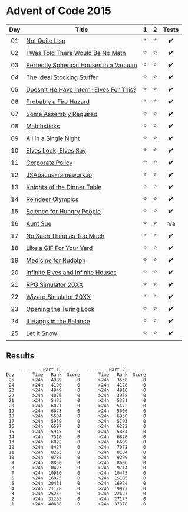 # Advent of Code 2015

| Day | Title                                                                         |   1    |   2    |       Tests        |
| :-: | ----------------------------------------------------------------------------- | :----: | :----: | :----------------: |
| 01  | [Not Quite Lisp](https://adventofcode.com/2015/day/1)                         | :star: | :star: | :heavy_check_mark: |
| 02  | [I Was Told There Would Be No Math](https://adventofcode.com/2015/day/2)      | :star: | :star: | :heavy_check_mark: |
| 03  | [Perfectly Spherical Houses in a Vacuum](https://adventofcode.com/2015/day/3) | :star: | :star: | :heavy_check_mark: |
| 04  | [The Ideal Stocking Stuffer](https://adventofcode.com/2015/day/4)             | :star: | :star: | :heavy_check_mark: |
| 05  | [Doesn't He Have Intern-Elves For This?](https://adventofcode.com/2015/day/5) | :star: | :star: | :heavy_check_mark: |
| 06  | [Probably a Fire Hazard](https://adventofcode.com/2015/day/6)                 | :star: | :star: | :heavy_check_mark: |
| 07  | [Some Assembly Required](https://adventofcode.com/2015/day/7)                 | :star: | :star: | :heavy_check_mark: |
| 08  | [Matchsticks](https://adventofcode.com/2015/day/8)                            | :star: | :star: | :heavy_check_mark: |
| 09  | [All in a Single Night](https://adventofcode.com/2015/day/9)                  | :star: | :star: | :heavy_check_mark: |
| 10  | [Elves Look, Elves Say](https://adventofcode.com/2015/day/10)                 | :star: | :star: | :heavy_check_mark: |
| 11  | [Corporate Policy](https://adventofcode.com/2015/day/11)                      | :star: | :star: | :heavy_check_mark: |
| 12  | [JSAbacusFramework.io](https://adventofcode.com/2015/day/12)                  | :star: | :star: | :heavy_check_mark: |
| 13  | [Knights of the Dinner Table](https://adventofcode.com/2015/day/13)           | :star: | :star: | :heavy_check_mark: |
| 14  | [Reindeer Olympics](https://adventofcode.com/2015/day/14)                     | :star: | :star: | :heavy_check_mark: |
| 15  | [Science for Hungry People](https://adventofcode.com/2015/day/15)             | :star: | :star: | :heavy_check_mark: |
| 16  | [Aunt Sue](https://adventofcode.com/2015/day/16)                              | :star: | :star: |        n/a         |
| 17  | [No Such Thing as Too Much](https://adventofcode.com/2015/day/17)             | :star: | :star: | :heavy_check_mark: |
| 18  | [Like a GIF For Your Yard](https://adventofcode.com/2015/day/18)              | :star: | :star: | :heavy_check_mark: |
| 19  | [Medicine for Rudolph](https://adventofcode.com/2015/day/19)                  | :star: | :star: | :heavy_check_mark: |
| 20  | [Infinite Elves and Infinite Houses](https://adventofcode.com/2015/day/20)    | :star: | :star: | :heavy_check_mark: |
| 21  | [RPG Simulator 20XX](https://adventofcode.com/2015/day/21)                    | :star: | :star: | :heavy_check_mark: |
| 22  | [Wizard Simulator 20XX](https://adventofcode.com/2015/day/22)                 | :star: | :star: | :heavy_check_mark: |
| 23  | [Opening the Turing Lock](https://adventofcode.com/2015/day/23)               | :star: | :star: | :heavy_check_mark: |
| 24  | [It Hangs in the Balance](https://adventofcode.com/2015/day/24)               | :star: | :star: | :heavy_check_mark: |
| 25  | [Let It Snow](https://adventofcode.com/2015/day/25)                           | :star: | :star: | :heavy_check_mark: |

## Results

```text
      --------Part 1--------   --------Part 2--------
Day       Time   Rank  Score       Time   Rank  Score
 25       >24h   4989      0       >24h   3558      0
 24       >24h   4190      0       >24h   4128      0
 23       >24h   4949      0       >24h   4916      0
 22       >24h   4076      0       >24h   3958      0
 21       >24h   5473      0       >24h   5331      0
 20       >24h   6071      0       >24h   5672      0
 19       >24h   6075      0       >24h   5006      0
 18       >24h   5584      0       >24h   6950      0
 17       >24h   5939      0       >24h   5793      0
 16       >24h   6597      0       >24h   6282      0
 15       >24h   5945      0       >24h   5834      0
 14       >24h   7510      0       >24h   6870      0
 13       >24h   6822      0       >24h   6699      0
 12       >24h   8427      0       >24h   7072      0
 11       >24h   8263      0       >24h   8104      0
 10       >24h   9785      0       >24h   9299      0
  9       >24h   8850      0       >24h   8606      0
  8       >24h  10423      0       >24h   9714      0
  7       >24h  10980      0       >24h  10475      0
  6       >24h  16075      0       >24h  15105      0
  5       >24h  20431      0       >24h  16924      0
  4       >24h  21128      0       >24h  19927      0
  3       >24h  25252      0       >24h  22627      0
  2       >24h  31255      0       >24h  27173      0
  1       >24h  48688      0       >24h  37378      0
```
